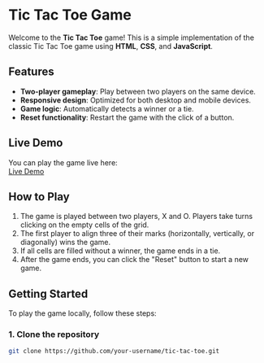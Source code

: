 # Tic Tac Toe Game

Welcome to the **Tic Tac Toe** game! This is a simple implementation of the classic Tic Tac Toe game using **HTML**, **CSS**, and **JavaScript**.

## Features

- **Two-player gameplay**: Play between two players on the same device.
- **Responsive design**: Optimized for both desktop and mobile devices.
- **Game logic**: Automatically detects a winner or a tie.
- **Reset functionality**: Restart the game with the click of a button.

## Live Demo

You can play the game live here:  
[Live Demo](https://your-username.github.io/tic-tac-toe/)


## How to Play

1. The game is played between two players, X and O. Players take turns clicking on the empty cells of the grid.
2. The first player to align three of their marks (horizontally, vertically, or diagonally) wins the game.
3. If all cells are filled without a winner, the game ends in a tie.
4. After the game ends, you can click the "Reset" button to start a new game.

## Getting Started

To play the game locally, follow these steps:

### 1. Clone the repository

```bash
git clone https://github.com/your-username/tic-tac-toe.git

